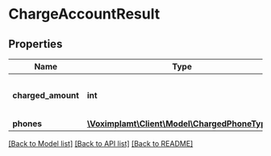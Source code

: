 # ChargeAccountResult

## Properties
Name | Type | Description | Notes
------------ | ------------- | ------------- | -------------
**charged_amount** | **int** | The charged money amount. | 
**phones** | [**\Voximplamt\Client\Model\ChargedPhoneType[]**](ChargedPhoneType.md) |  | [optional] 

[[Back to Model list]](../README.md#documentation-for-models) [[Back to API list]](../README.md#documentation-for-api-endpoints) [[Back to README]](../README.md)


